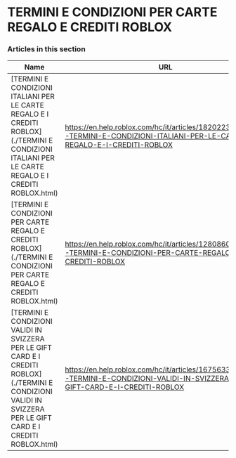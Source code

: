 # TERMINI E CONDIZIONI PER CARTE REGALO E CREDITI ROBLOX  
### Articles in this section
Name|URL
-|-
[TERMINI E CONDIZIONI ITALIANI PER LE CARTE REGALO E I CREDITI ROBLOX](./TERMINI E CONDIZIONI ITALIANI PER LE CARTE REGALO E I CREDITI ROBLOX.html) |https://en.help.roblox.com/hc/it/articles/18202233891860-TERMINI-E-CONDIZIONI-ITALIANI-PER-LE-CARTE-REGALO-E-I-CREDITI-ROBLOX
[TERMINI E CONDIZIONI PER CARTE REGALO E CREDITI ROBLOX](./TERMINI E CONDIZIONI PER CARTE REGALO E CREDITI ROBLOX.html) |https://en.help.roblox.com/hc/it/articles/12808609433108-TERMINI-E-CONDIZIONI-PER-CARTE-REGALO-E-CREDITI-ROBLOX
[TERMINI E CONDIZIONI VALIDI IN SVIZZERA PER LE GIFT CARD E I CREDITI ROBLOX](./TERMINI E CONDIZIONI VALIDI IN SVIZZERA PER LE GIFT CARD E I CREDITI ROBLOX.html) |https://en.help.roblox.com/hc/it/articles/16756334123028-TERMINI-E-CONDIZIONI-VALIDI-IN-SVIZZERA-PER-LE-GIFT-CARD-E-I-CREDITI-ROBLOX